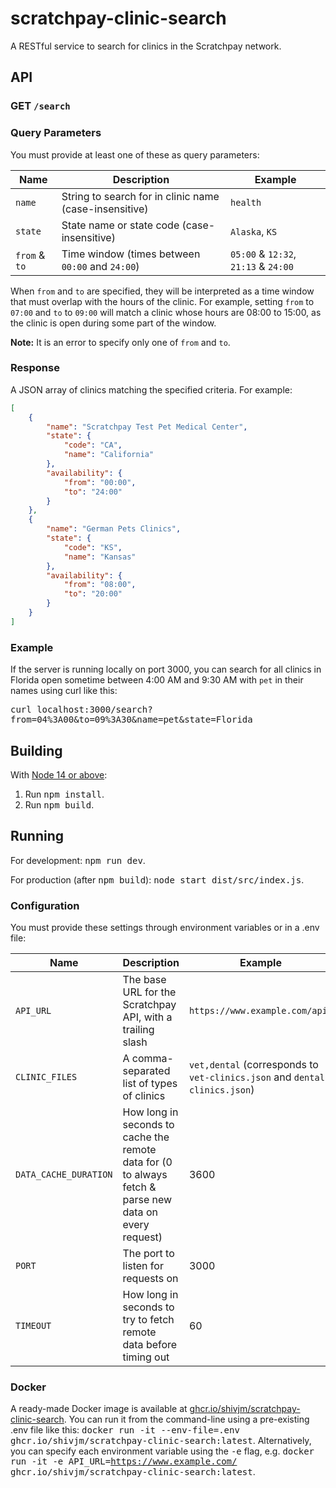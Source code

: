 # scratchpay-clinic-search

A RESTful service to search for clinics in the Scratchpay network.

## API

### GET `/search`

### Query Parameters

You must provide at least one of these as query parameters:

| Name | Description | Example |
|------|-------------|---------|
| `name` | String to search for in clinic name (case-insensitive) | `health` |
| `state` | State name or state code (case-insensitive) | `Alaska`, `KS` |
| `from` & `to` | Time window (times between `00:00` and `24:00`) | `05:00` & `12:32`, `21:13` & `24:00` |

When `from` and `to` are specified, they will be interpreted as a time
window that must overlap with the hours of the clinic. For example,
setting `from` to `07:00` and `to` to `09:00` will match a clinic
whose hours are 08:00 to 15:00, as the clinic is open during some part
of the window.

**Note:** It is an error to specify only one of `from` and `to`.

### Response

A JSON array of clinics matching the specified criteria. For example:

```json
[
    {
        "name": "Scratchpay Test Pet Medical Center",
        "state": {
            "code": "CA",
            "name": "California"
        },
        "availability": {
            "from": "00:00",
            "to": "24:00"
        }
    },
    {
        "name": "German Pets Clinics",
        "state": {
            "code": "KS",
            "name": "Kansas"
        },
        "availability": {
            "from": "08:00",
            "to": "20:00"
        }
    }
]
```

### Example

If the server is running locally on port 3000, you can search for all
clinics in Florida open sometime between 4:00 AM and 9:30 AM with
`pet` in their names using curl like this:

<kbd>curl localhost:3000/search?from=04%3A00&to=09%3A30&name=pet&state=Florida</kbd>

## Building

With [Node 14 or above](https://nodejs.org/):

1. Run <kbd>npm install</kbd>.
2. Run <kbd>npm build</kbd>.

## Running

For development: <kbd>npm run dev</kbd>.

For production (after <kbd>npm build</kbd>): <kbd>node start
dist/src/index.js</kbd>.

### Configuration

You must provide these settings through environment variables or in a .env file:

| Name | Description | Example |
|------|-------------|---------|
| `API_URL` | The base URL for the Scratchpay API, with a trailing slash | `https://www.example.com/api/` |
| `CLINIC_FILES` | A comma-separated list of types of clinics | `vet,dental` (corresponds to `vet-clinics.json` and `dental-clinics.json`) |
| `DATA_CACHE_DURATION` | How long in seconds to cache the remote data for (0 to always fetch & parse new data on every request) | 3600 |
| `PORT` | The port to listen for requests on | 3000 |
| `TIMEOUT` | How long in seconds to try to fetch remote data before timing out | 60 |

### Docker

A ready-made Docker image is available at [ghcr.io/shivjm/scratchpay-clinic-search](https://github.com/shivjm/scratchpay-clinic-search/pkgs/container/scratchpay-clinic-search). You can run it from the command-line using a pre-existing .env file like this: <kbd>docker run -it --env-file=.env ghcr.io/shivjm/scratchpay-clinic-search:latest</kbd>. Alternatively, you can specify each environment variable using the <kbd>-e</kbd> flag, e.g. <kbd>docker run -it -e API_URL=https://www.example.com/ ghcr.io/shivjm/scratchpay-clinic-search:latest</kbd>.
